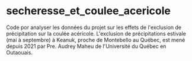 # secheresse_et_coulee_acericole
Code por analyser les données du projet sur les effets de l'exclusion de précipitation sur la coulée acéricole. L'exclusion de précipitations estivale (mai à septembre) à Keanuk, proche de Montebello au Québec, est mené depuis 2021 par Pre. Audrey Maheu de l'Université du Québec en Outaouais. 
